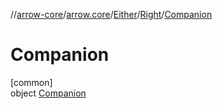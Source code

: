 //[arrow-core](../../../../../index.md)/[arrow.core](../../../index.md)/[Either](../../index.md)/[Right](../index.md)/[Companion](index.md)

# Companion

[common]\
object [Companion](index.md)
